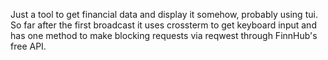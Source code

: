 Just a tool to get financial data and display it somehow, probably using tui. So far after the first broadcast it uses crossterm to get keyboard input and has one method to make blocking requests via reqwest through FinnHub's free API.
